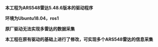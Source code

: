 **本工程为ARS548雷达5.48.6版本的驱动程序**

**环境为Ubuntu18.04，ros1**

**原厂驱动无法实现多雷达的数据采集**

**本工程在原有驱动的基础上进行了修改，可实现多个ARS548雷达的信息采集**


